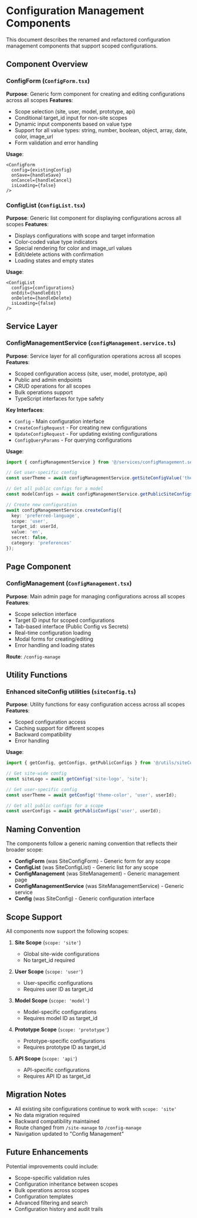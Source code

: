 # Configuration Management Components

This document describes the renamed and refactored configuration management components that support scoped configurations.

## Component Overview

### ConfigForm (`ConfigForm.tsx`)
**Purpose**: Generic form component for creating and editing configurations across all scopes
**Features**:
- Scope selection (site, user, model, prototype, api)
- Conditional target_id input for non-site scopes
- Dynamic input components based on value type
- Support for all value types: string, number, boolean, object, array, date, color, image_url
- Form validation and error handling

**Usage**:
```tsx
<ConfigForm
  config={existingConfig}
  onSave={handleSave}
  onCancel={handleCancel}
  isLoading={false}
/>
```

### ConfigList (`ConfigList.tsx`)
**Purpose**: Generic list component for displaying configurations across all scopes
**Features**:
- Displays configurations with scope and target information
- Color-coded value type indicators
- Special rendering for color and image_url values
- Edit/delete actions with confirmation
- Loading states and empty states

**Usage**:
```tsx
<ConfigList
  configs={configurations}
  onEdit={handleEdit}
  onDelete={handleDelete}
  isLoading={false}
/>
```

## Service Layer

### ConfigManagementService (`configManagement.service.ts`)
**Purpose**: Service layer for all configuration operations across all scopes
**Features**:
- Scoped configuration access (site, user, model, prototype, api)
- Public and admin endpoints
- CRUD operations for all scopes
- Bulk operations support
- TypeScript interfaces for type safety

**Key Interfaces**:
- `Config` - Main configuration interface
- `CreateConfigRequest` - For creating new configurations
- `UpdateConfigRequest` - For updating existing configurations
- `ConfigQueryParams` - For querying configurations

**Usage**:
```typescript
import { configManagementService } from '@/services/configManagement.service';

// Get user-specific config
const userTheme = await configManagementService.getSiteConfigValue('theme-color', 'user', userId);

// Get all public configs for a model
const modelConfigs = await configManagementService.getPublicSiteConfigs('model', modelId);

// Create new configuration
await configManagementService.createConfig({
  key: 'preferred-language',
  scope: 'user',
  target_id: userId,
  value: 'en',
  secret: false,
  category: 'preferences'
});
```

## Page Component

### ConfigManagement (`ConfigManagement.tsx`)
**Purpose**: Main admin page for managing configurations across all scopes
**Features**:
- Scope selection interface
- Target ID input for scoped configurations
- Tab-based interface (Public Config vs Secrets)
- Real-time configuration loading
- Modal forms for creating/editing
- Error handling and loading states

**Route**: `/config-manage`

## Utility Functions

### Enhanced siteConfig utilities (`siteConfig.ts`)
**Purpose**: Utility functions for easy configuration access across all scopes
**Features**:
- Scoped configuration access
- Caching support for different scopes
- Backward compatibility
- Error handling

**Usage**:
```typescript
import { getConfig, getConfigs, getPublicConfigs } from '@/utils/siteConfig';

// Get site-wide config
const siteLogo = await getConfig('site-logo', 'site');

// Get user-specific config
const userTheme = await getConfig('theme-color', 'user', userId);

// Get all public configs for a scope
const userConfigs = await getPublicConfigs('user', userId);
```

## Naming Convention

The components follow a generic naming convention that reflects their broader scope:

- **ConfigForm** (was SiteConfigForm) - Generic form for any scope
- **ConfigList** (was SiteConfigList) - Generic list for any scope
- **ConfigManagement** (was SiteManagement) - Generic management page
- **ConfigManagementService** (was SiteManagementService) - Generic service
- **Config** (was SiteConfig) - Generic configuration interface

## Scope Support

All components now support the following scopes:

1. **Site Scope** (`scope: 'site'`)
   - Global site-wide configurations
   - No target_id required

2. **User Scope** (`scope: 'user'`)
   - User-specific configurations
   - Requires user ID as target_id

3. **Model Scope** (`scope: 'model'`)
   - Model-specific configurations
   - Requires model ID as target_id

4. **Prototype Scope** (`scope: 'prototype'`)
   - Prototype-specific configurations
   - Requires prototype ID as target_id

5. **API Scope** (`scope: 'api'`)
   - API-specific configurations
   - Requires API ID as target_id

## Migration Notes

- All existing site configurations continue to work with `scope: 'site'`
- No data migration required
- Backward compatibility maintained
- Route changed from `/site-manage` to `/config-manage`
- Navigation updated to "Config Management"

## Future Enhancements

Potential improvements could include:
- Scope-specific validation rules
- Configuration inheritance between scopes
- Bulk operations across scopes
- Configuration templates
- Advanced filtering and search
- Configuration history and audit trails
